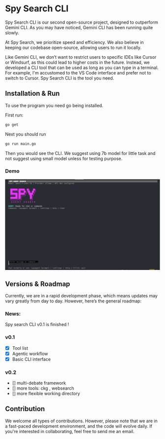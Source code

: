 # Spy Search CLI

Spy Search CLI is our second open-source project, designed to outperform Gemini CLI. As you may have noticed, Gemini CLI has been running quite slowly.

At Spy Search, we prioritize speed and efficiency. We also believe in keeping our codebase open-source, allowing users to run it locally.

Like Gemini CLI, we don’t want to restrict users to specific IDEs like Cursor or Windsurf, as this could lead to higher costs in the future. Instead, we developed a CLI tool that can be used as long as you can type in a terminal. For example, I'm accustomed to the VS Code interface and prefer not to switch to Cursor. Spy Search CLI is the tool you need.

## Installation & Run 

To use the program you need go being installed. 

First run:
```bash
go get
```

Next you should run 
```bash
go run main.go
```

Then you would see the CLI. We suggest using 7b model for little task and not suggest using small model unless for testing purpose.

### Demo 
![Image](./docs/demo.png)

## Versions & Roadmap

Currently, we are in a rapid development phase, which means updates may vary greatly from day to day. However, here’s the general roadmap:

### News:
Spy search CLI v0.1 is finished ! 

### v0.1
- [x] Tool list
- [x] Agentic workflow
- [x] Basic CLI interface

### v0.2 
- [] multi-debate framework
- [] more tools: ckg , websearch
- [] more flexible working directory 

## Contribution

We welcome all types of contributions. However, please note that we are in a fast-paced development environment, and the code will evolve daily. If you're interested in collaborating, feel free to send me an email.